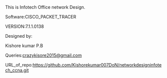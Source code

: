 
This is Infotech Office network Design.


Software:CISCO_PACKET_TRACER

VERSION:7.1.1.0138

Designed by:

Kishore kumar P.B

Queries:crazykisore2015@gmail.com

URL_of_repo:https://github.com/Kishorekumar007DoN/networkdesigninfotech_ccna.git

